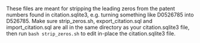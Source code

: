 These files are meant for stripping the leading zeros from the patent numbers found in citation.sqlite3, e.g.
turning something like D0526785 into D526785. Make sure strip_zeros.sh, export_citation.sql and import_citation.sql
are all in the same directory as your citation.sqlite3 file, then run `bash strip_zeros.sh` to edit in-place the
citation.sqlite3 file.
